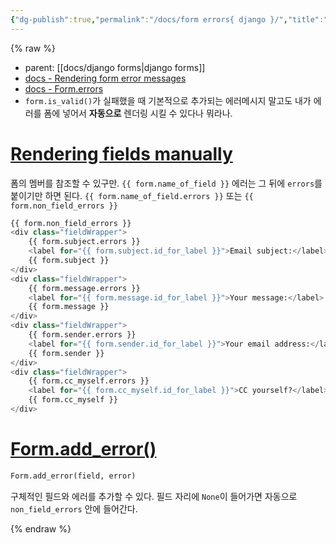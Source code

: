 ```yaml
---
{"dg-publish":true,"permalink":"/docs/form errors{ django }/","title":"form errors{ django }"}
---
```



{% raw %}

- parent: [[docs/django forms\|django forms]]
- [docs - Rendering form error messages](https://docs.djangoproject.com/en/4.2/topics/forms/#rendering-form-error-messages)
- [docs - Form.errors](https://docs.djangoproject.com/en/4.2/ref/forms/api/#django.forms.Form.errors)
- `form.is_valid()`가 실패했을 때 기본적으로 추가되는 에러메시지 말고도 내가 에러를 폼에 넣어서 **자동으로** 렌더링 시킬 수 있다나 뭐라나.

# [Rendering fields manually](https://docs.djangoproject.com/en/4.2/topics/forms/#rendering-fields-manually) 

폼의 멤버를 참조할 수 있구만. `{{ form.name_of_field }}` 에러는 그 뒤에 `errors`를 붙이기만 하면 된다. `{{ form.name_of_field.errors }}` 또는 `{{ form.non_field_errors }}`

```python
{{ form.non_field_errors }}
<div class="fieldWrapper">
    {{ form.subject.errors }}
    <label for="{{ form.subject.id_for_label }}">Email subject:</label>
    {{ form.subject }}
</div>
<div class="fieldWrapper">
    {{ form.message.errors }}
    <label for="{{ form.message.id_for_label }}">Your message:</label>
    {{ form.message }}
</div>
<div class="fieldWrapper">
    {{ form.sender.errors }}
    <label for="{{ form.sender.id_for_label }}">Your email address:</label>
    {{ form.sender }}
</div>
<div class="fieldWrapper">
    {{ form.cc_myself.errors }}
    <label for="{{ form.cc_myself.id_for_label }}">CC yourself?</label>
    {{ form.cc_myself }}
</div>
```

# [Form.add_error()](https://docs.djangoproject.com/en/4.2/ref/forms/api/#django.forms.Form.add_error)

```python
Form.add_error(field, error)
```

구체적인 필드와 에러를 추가할 수 있다. 필드 자리에 `None`이 들어가면 자동으로 `non_field_errors` 안에 들어간다.


{% endraw %}
